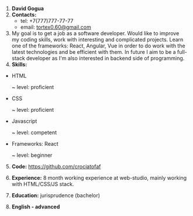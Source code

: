 1. <strong>David Gogua</strong>
2. <strong>Contacts:</strong>
    - tel: +7(777)777-77-77
    - email: tortex0.60@gmail.com
3. My goal is to get a job as a software developer. Would like to improve my coding skills, work with interesting and complicated projects.
Learn one of the frameworks: React, Angular, Vue in order to do work with the latest technologies and be efficient with them.
In future I aim to be a full-stack developer as I'm also interested in backend side of programming.
4. <strong>Skills:</strong>
- HTML

    ~ level: proficient
- CSS

    ~ level: proficient
- Javascript

    ~ level: competent

- Frameworks: React

    ~ level: beginner

5. <strong>Code:</strong>
          https://github.com/crociatofaf

6. <strong>Experience:</strong>
    8 month working experience at web-studio, mainly working with HTML/CSS/JS stack.

7. <strong>Education:</strong>
    jurisprudence (bachelor)

8. <strong>English - advanced</strong>